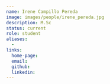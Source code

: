 ```yaml
---
name: Irene Campillo Pereda
image: images/people/irene_pereda.jpg
description: M.Sc
status: current
role: student
aliases:
  - 
links: 
  home-page: 
  email: 
  github: 
  linkedin: 
---
```

